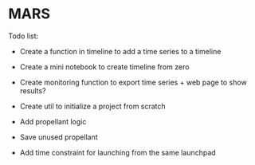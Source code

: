 # MARS

Todo list:
<!-- - plot production rates
- create complex production profiles
- Re-organize code (util, create timeline) -->

- Create a function in timeline to add a time series to a timeline
- Create a mini notebook to create timeline from zero
- Create monitoring function to export time series + web page to show results?
- Create util to initialize a project from scratch

- Add propellant logic
- Save unused propellant
- Add time constraint for launching from the same launchpad
